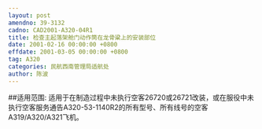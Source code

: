 ```yaml
---
layout: post
amendno: 39-3132
cadno: CAD2001-A320-04R1
title: 检查主起落架舱门动作筒在龙骨粱上的安装部位
date: 2001-02-16 00:00:00 +0800
effdate: 2001-03-05 00:00:00 +0800
tag: A320
categories: 民航西南管理局适航处
author: 陈波
---
```


##适用范围:
适用于在制造过程中未执行空客26720或26721改装，或在服役中未执行空客服务通告A320-53-1140R2的所有型号、所有线号的空客A319/A320/A321飞机。

